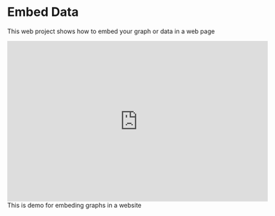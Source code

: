 # Embed Data
This web project shows how to embed your graph or data in a web page

<iframe width="600" height="371" seamless frameborder="0" scrolling="no" src="https://docs.google.com/spreadsheets/d/e/2PACX-1vQhi8Uoz3KTYs-xWfNmrq5DjRIG6csSFIqrSm9K4ZEKO54XD9xS5re-69t7KH-hwvszMULK-NJC2fpw/pubchart?oid=1957767361&amp;format=interactive"></iframe>
This is demo for embeding graphs in a website

